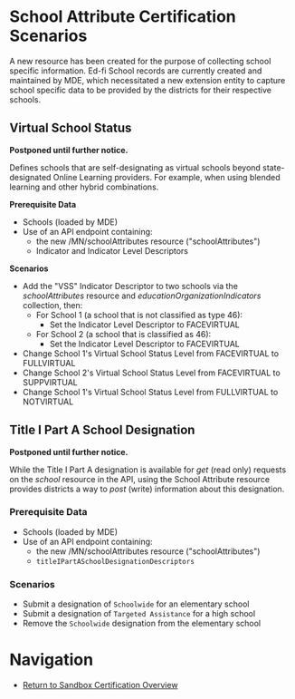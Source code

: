 # School Attribute Certification Scenarios
A new resource has been created for the purpose of collecting school specific information. Ed-fi School records are currently created and maintained by MDE, which necessitated a new extension entity to capture school specific data to be provided by the districts for their respective schools.

## Virtual School Status
**Postponed until further notice.**

Defines schools that are self-designating as virtual schools beyond state-designated Online Learning providers. For example, when using blended learning and other hybrid combinations.

**Prerequisite Data**
  - Schools (loaded by MDE)
  - Use of an API endpoint containing:
    - the new /MN/schoolAttributes resource ("schoolAttributes")
    - Indicator and Indicator Level Descriptors

**Scenarios**
  - Add the "VSS" Indicator Descriptor to two schools via the *schoolAttributes* resource and *educationOrganizationIndicators* collection, then:
    - For School 1 (a school that is not classified as type 46):
      - Set the Indicator Level Descriptor to FACEVIRTUAL
    - For School 2 (a school that is classified as 46):
      - Set the Indicator Level Descriptor to FACEVIRTUAL
  - Change School 1's Virtual School Status Level from FACEVIRTUAL to FULLVIRTUAL
  - Change School 2's Virtual School Status Level from FACEVIRTUAL to SUPPVIRTUAL
  - Change School 1's Virtual School Status Level from FULLVIRTUAL to NOTVIRTUAL

## Title I Part A School Designation
**Postponed until further notice.**

While the Title I Part A designation is available for *get* (read only) requests on the *school* resource in the API, using the School Attribute resource provides districts a way to *post* (write) information about this designation.

### **Prerequisite Data**
  - Schools (loaded by MDE)
  - Use of an API endpoint containing:
    - the new /MN/schoolAttributes resource ("schoolAttributes")
    - ```titleIPartASchoolDesignationDescriptors```

### **Scenarios**
 - Submit a designation of ```Schoolwide``` for an elementary school
 - Submit a designation of ```Targeted Assistance``` for a high school
 - Remove the ```Schoolwide``` designation from the elementary school


# Navigation
- [Return to Sandbox Certification Overview](sandbox_cert_a_toc.md)